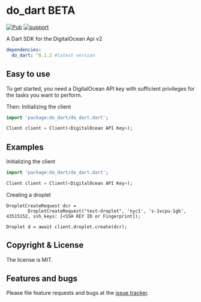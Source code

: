 # do_dart BETA

[![Pub](https://img.shields.io/pub/v/dio.svg?style=flat-square)](https://pub.dartlang.org/packages/dodart)
[![support](https://img.shields.io/badge/platform-flutter%7Cdart%20vm-ff69b4.svg?style=flat-square)](https://github.com/digitalocean_dart)

A Dart SDK for the DigitalOcean Api v2

```yaml
dependencies:
  do_dart: ^0.1.2 #latest version
```

## Easy to use

To get started, you need a DigitalOcean API key with sufficient privileges for the tasks you want to perform.

Then:
Initializing the client
```dart
import 'package:do_dart/do_dart.dart';

Client client = Client(<DigitalOcean API Key>);
```


## Examples

Initializing the client
```dart
import 'package:do_dart/do_dart.dart';

Client client = Client(<DigitalOcean API Key>);
```

Creating a droplet
```
DropletCreateRequest dcr =
        DropletCreateRequest("test-droplet", 'nyc1', 's-1vcpu-1gb', 43515152, ssh_keys: [<SSH KEY ID or Fingerprint]);

Droplet d = await client.droplet.create(dcr);
```

## Copyright & License

The license is MIT.

## Features and bugs

Please file feature requests and bugs at the [issue tracker][tracker].

[tracker]: https://github.com/dlombard/do_dart/issues